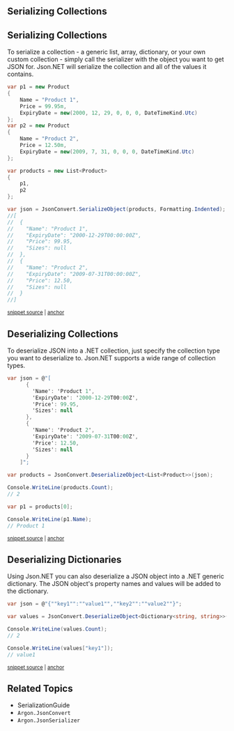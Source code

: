 ## Serializing Collections


## Serializing Collections

To serialize a collection - a generic list, array, dictionary, or your own custom collection - simply call the serializer with the object you want to get JSON for. Json.NET will serialize the collection and all of the values it contains.

<!-- snippet: SerializingCollectionsSerializing -->
<a id='snippet-serializingcollectionsserializing'></a>
```cs
var p1 = new Product
{
    Name = "Product 1",
    Price = 99.95m,
    ExpiryDate = new(2000, 12, 29, 0, 0, 0, DateTimeKind.Utc)
};
var p2 = new Product
{
    Name = "Product 2",
    Price = 12.50m,
    ExpiryDate = new(2009, 7, 31, 0, 0, 0, DateTimeKind.Utc)
};

var products = new List<Product>
{
    p1,
    p2
};

var json = JsonConvert.SerializeObject(products, Formatting.Indented);
//[
//  {
//    "Name": "Product 1",
//    "ExpiryDate": "2000-12-29T00:00:00Z",
//    "Price": 99.95,
//    "Sizes": null
//  },
//  {
//    "Name": "Product 2",
//    "ExpiryDate": "2009-07-31T00:00:00Z",
//    "Price": 12.50,
//    "Sizes": null
//  }
//]
```
<sup><a href='/src/ArgonTests/Documentation/SerializationTests.cs#L573-L610' title='Snippet source file'>snippet source</a> | <a href='#snippet-serializingcollectionsserializing' title='Start of snippet'>anchor</a></sup>
<!-- endSnippet -->


## Deserializing Collections

To deserialize JSON into a .NET collection, just specify the collection type you want to deserialize to. Json.NET supports a wide range of collection types.

<!-- snippet: SerializingCollectionsDeserializing -->
<a id='snippet-serializingcollectionsdeserializing'></a>
```cs
var json = @"[
      {
        'Name': 'Product 1',
        'ExpiryDate': '2000-12-29T00:00Z',
        'Price': 99.95,
        'Sizes': null
      },
      {
        'Name': 'Product 2',
        'ExpiryDate': '2009-07-31T00:00Z',
        'Price': 12.50,
        'Sizes': null
      }
    ]";

var products = JsonConvert.DeserializeObject<List<Product>>(json);

Console.WriteLine(products.Count);
// 2

var p1 = products[0];

Console.WriteLine(p1.Name);
// Product 1
```
<sup><a href='/src/ArgonTests/Documentation/SerializationTests.cs#L634-L661' title='Snippet source file'>snippet source</a> | <a href='#snippet-serializingcollectionsdeserializing' title='Start of snippet'>anchor</a></sup>
<!-- endSnippet -->


## Deserializing Dictionaries

Using Json.NET you can also deserialize a JSON object into a .NET generic dictionary. The JSON object's property names and values will be added to the dictionary.

<!-- snippet: SerializingCollectionsDeserializingDictionaries -->
<a id='snippet-serializingcollectionsdeserializingdictionaries'></a>
```cs
var json = @"{""key1"":""value1"",""key2"":""value2""}";

var values = JsonConvert.DeserializeObject<Dictionary<string, string>>(json);

Console.WriteLine(values.Count);
// 2

Console.WriteLine(values["key1"]);
// value1
```
<sup><a href='/src/ArgonTests/Documentation/SerializationTests.cs#L669-L681' title='Snippet source file'>snippet source</a> | <a href='#snippet-serializingcollectionsdeserializingdictionaries' title='Start of snippet'>anchor</a></sup>
<!-- endSnippet -->


## Related Topics

 * SerializationGuide
 * `Argon.JsonConvert`
 * `Argon.JsonSerializer`
